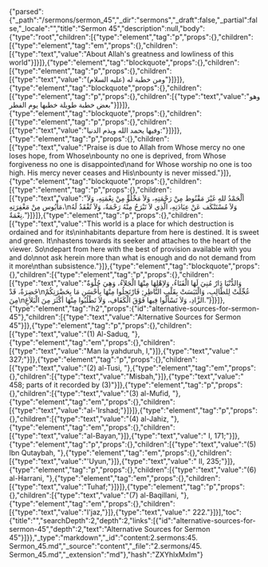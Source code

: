 {"parsed":{"_path":"/sermons/sermon_45","_dir":"sermons","_draft":false,"_partial":false,"_locale":"","title":"Sermon 45","description":null,"body":{"type":"root","children":[{"type":"element","tag":"p","props":{},"children":[{"type":"element","tag":"em","props":{},"children":[{"type":"text","value":"About Allah's greatness and lowliness of this world"}]}]},{"type":"element","tag":"blockquote","props":{},"children":[{"type":"element","tag":"p","props":{},"children":[{"type":"text","value":"ومن خطبة له (عليه السلام)"}]}]},{"type":"element","tag":"blockquote","props":{},"children":[{"type":"element","tag":"p","props":{},"children":[{"type":"text","value":"وهو بعض خطبة طويلة خطبها يوم الفطر"}]}]},{"type":"element","tag":"blockquote","props":{},"children":[{"type":"element","tag":"p","props":{},"children":[{"type":"text","value":"وفيها يحمد الله ويذم الدنيا:"}]}]},{"type":"element","tag":"p","props":{},"children":[{"type":"text","value":"Praise is due to Allah from Whose mercy no one loses hope, from Whose\nbounty no one is deprived, from Whose forgiveness no one is disappointed\nand for Whose worship no one is too high. His mercy never ceases and His\nbounty is never missed."}]},{"type":"element","tag":"blockquote","props":{},"children":[{"type":"element","tag":"p","props":{},"children":[{"type":"text","value":"ألْحَمْدُ للهِ غَيْرَ مَقْنُوط مِنْ رَحْمَتِهِ، وَلاَ مَخْلُوٍّ مِنْ نِعْمَتِهِ، وَلاَ مَأْيُوس مِنْ مَغْفِرَتِهِ،\nوَلاَ مُسْتَنْكَف عَنْ عِبَادَتِهِ، الَّذِي لاَ تَبْرَحُ مِنْهُ رَحْمَةٌ، وَلاَ تُفْقَدُ لَهُ نِعْمَةٌ."}]}]},{"type":"element","tag":"p","props":{},"children":[{"type":"text","value":"This world is a place for which destruction is ordained and for its\ninhabitants departure from here is destined. It is sweet and green. It\nhastens towards its seeker and attaches to the heart of the viewer. So\ndepart from here with the best of provision available with you and do\nnot ask herein more than what is enough and do not demand from it more\nthan subsistence."}]},{"type":"element","tag":"blockquote","props":{},"children":[{"type":"element","tag":"p","props":{},"children":[{"type":"text","value":"وَالدُّنْيَا دَارٌ مُنِيَ لَهَا الْفَنَاءُ، وَلاِهْلِهَا مِنْهَا الْجَلاَءُ، وَهِيَ حُلْوَةٌ خَضِرَةٌ، قَدْ\nعُجِّلَتْ لِلطَّالِبِ، وَالْتَبَسَتْ بِقَلْبِ النَّاظِرِ; فَارْتَحِلُوا مِنْهَا بِأَحْسَنِ مَا بِحَضْرَتِكُمْ مِنَ\nالزَّادِ، وَلاَ تَسْأَلُوا فِيها فَوْقَ الْكَفَافِ، وَلاَ تَطْلُبُوا مِنْهَا أكْثَرَ مِنَ الْبَلاَغِ."}]}]},{"type":"element","tag":"h2","props":{"id":"alternative-sources-for-sermon-45"},"children":[{"type":"text","value":"Alternative Sources for Sermon 45"}]},{"type":"element","tag":"p","props":{},"children":[{"type":"text","value":"(1) Al-Saduq, "},{"type":"element","tag":"em","props":{},"children":[{"type":"text","value":"Man la yahduruh, I,"}]},{"type":"text","value":" 327;"}]},{"type":"element","tag":"p","props":{},"children":[{"type":"text","value":"(2) al-Tusi, "},{"type":"element","tag":"em","props":{},"children":[{"type":"text","value":"Misbah,"}]},{"type":"text","value":" 458; parts of it recorded by (3)"}]},{"type":"element","tag":"p","props":{},"children":[{"type":"text","value":"(3) al-Mufid, "},{"type":"element","tag":"em","props":{},"children":[{"type":"text","value":"al-'Irshad;"}]}]},{"type":"element","tag":"p","props":{},"children":[{"type":"text","value":"(4) al-Jahiz, "},{"type":"element","tag":"em","props":{},"children":[{"type":"text","value":"al-Bayan,"}]},{"type":"text","value":" I, 171;"}]},{"type":"element","tag":"p","props":{},"children":[{"type":"text","value":"(5) Ibn Qutaybah, "},{"type":"element","tag":"em","props":{},"children":[{"type":"text","value":"'Uyun,"}]},{"type":"text","value":" II, 235;"}]},{"type":"element","tag":"p","props":{},"children":[{"type":"text","value":"(6) al-Harrani, "},{"type":"element","tag":"em","props":{},"children":[{"type":"text","value":"Tuhaf;"}]}]},{"type":"element","tag":"p","props":{},"children":[{"type":"text","value":"(7) al-Baqillani, "},{"type":"element","tag":"em","props":{},"children":[{"type":"text","value":"I'jaz,"}]},{"type":"text","value":" 222."}]}],"toc":{"title":"","searchDepth":2,"depth":2,"links":[{"id":"alternative-sources-for-sermon-45","depth":2,"text":"Alternative Sources for Sermon 45"}]}},"_type":"markdown","_id":"content:2.sermons:45. Sermon_45.md","_source":"content","_file":"2.sermons/45. Sermon_45.md","_extension":"md"},"hash":"ZXYhlxMxIm"}